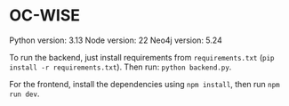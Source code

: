 # OC-WISE

Python version: 3.13
Node version: 22
Neo4j version: 5.24

To run the backend, just install requirements from `requirements.txt` (`pip install -r requirements.txt`). Then run: `python backend.py`.

For the frontend, install the dependencies using `npm install`, then run `npm run dev`.

